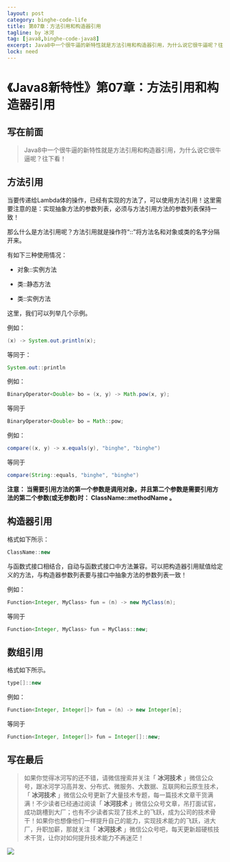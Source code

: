 ```yaml
---
layout: post
category: binghe-code-life
title: 第07章：方法引用和构造器引用
tagline: by 冰河
tag: [java8,binghe-code-java8]
excerpt: Java8中一个很牛逼的新特性就是方法引用和构造器引用，为什么说它很牛逼呢？往下看。
lock: need
---
```



# 《Java8新特性》第07章：方法引用和构造器引用

## 写在前面

> Java8中一个很牛逼的新特性就是方法引用和构造器引用，为什么说它很牛逼呢？往下看！

## 方法引用

当要传递给Lambda体的操作，已经有实现的方法了，可以使用方法引用！这里需要注意的是：实现抽象方法的参数列表，必须与方法引用方法的参数列表保持一致！

那么什么是方法引用呢？方法引用就是操作符“::”将方法名和对象或类的名字分隔开来。

有如下三种使用情况：

* 对象::实例方法

* 类::静态方法

* 类::实例方法

这里，我们可以列举几个示例。

例如：

```java
(x) -> System.out.println(x);
```

等同于：

```java
System.out::println
```

例如：

```java
BinaryOperator<Double> bo = (x, y) -> Math.pow(x, y);
```

等同于

```java
BinaryOperator<Double> bo = Math::pow;
```

例如：

```java
compare((x, y) -> x.equals(y), "binghe", "binghe")
```

等同于

```java
compare(String::equals, "binghe", "binghe")
```

**注意： 当需要引用方法的第一个参数是调用对象，并且第二个参数是需要引用方法的第二个参数(或无参数)时： ClassName::methodName 。**

## 构造器引用

格式如下所示：

```java
ClassName::new
```

与函数式接口相结合，自动与函数式接口中方法兼容。可以把构造器引用赋值给定义的方法，与构造器参数列表要与接口中抽象方法的参数列表一致！  

例如：

```java
Function<Integer, MyClass> fun = (n) -> new MyClass(n);
```

等同于

```java
Function<Integer, MyClass> fun = MyClass::new;
```

## 数组引用

格式如下所示。

```java
type[]::new
```

例如：

```java
Function<Integer, Integer[]> fun = (n) -> new Integer[n];
```

等同于

```java
Function<Integer, Integer[]> fun = Integer[]::new;
```

## 写在最后

> 如果你觉得冰河写的还不错，请微信搜索并关注「 **冰河技术** 」微信公众号，跟冰河学习高并发、分布式、微服务、大数据、互联网和云原生技术，「 **冰河技术** 」微信公众号更新了大量技术专题，每一篇技术文章干货满满！不少读者已经通过阅读「 **冰河技术** 」微信公众号文章，吊打面试官，成功跳槽到大厂；也有不少读者实现了技术上的飞跃，成为公司的技术骨干！如果你也想像他们一样提升自己的能力，实现技术能力的飞跃，进大厂，升职加薪，那就关注「 **冰河技术** 」微信公众号吧，每天更新超硬核技术干货，让你对如何提升技术能力不再迷茫！

![](https://img-blog.csdnimg.cn/20200906013715889.png)


